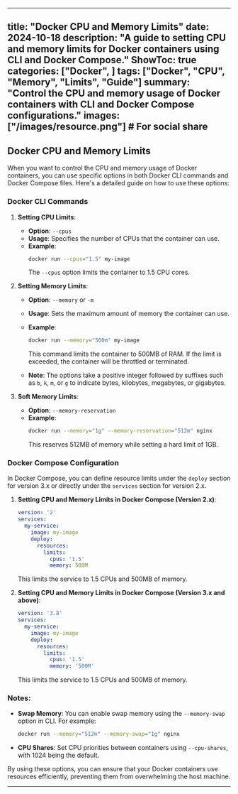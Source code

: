 
---
title: "Docker CPU and Memory Limits"
date: 2024-10-18
description: "A guide to setting CPU and memory limits for Docker containers using CLI and Docker Compose."
ShowToc: true
categories: ["Docker", ]
tags: ["Docker", "CPU", "Memory", "Limits", "Guide"]
summary: "Control the CPU and memory usage of Docker containers with CLI and Docker Compose configurations."
images: ["/images/resource.png"]  # For social share
---

## Docker CPU and Memory Limits

When you want to control the CPU and memory usage of Docker containers, you can use specific options in both Docker CLI commands and Docker Compose files. Here's a detailed guide on how to use these options:

### Docker CLI Commands

1. **Setting CPU Limits**:
   - **Option**: `--cpus`
   - **Usage**: Specifies the number of CPUs that the container can use.
   - **Example**:
     ```bash
     docker run --cpus="1.5" my-image
     ```
     The `--cpus` option limits the container to 1.5 CPU cores.

2. **Setting Memory Limits**:
   - **Option**: `--memory` or `-m`
   - **Usage**: Sets the maximum amount of memory the container can use.
   - **Example**:
     ```bash
     docker run --memory="500m" my-image
     ```
     This command limits the container to 500MB of RAM. If the limit is exceeded, the container will be throttled or terminated.

   - **Note**: The options take a positive integer followed by suffixes such as `b`, `k`, `m`, or `g` to indicate bytes, kilobytes, megabytes, or gigabytes.

3. **Soft Memory Limits**:
   - **Option**: `--memory-reservation`
   - **Example**:
     ```bash
     docker run --memory="1g" --memory-reservation="512m" nginx
     ```
     This reserves 512MB of memory while setting a hard limit of 1GB.

### Docker Compose Configuration

In Docker Compose, you can define resource limits under the `deploy` section for version 3.x or directly under the `services` section for version 2.x.

1. **Setting CPU and Memory Limits in Docker Compose (Version 2.x)**:
   ```yaml
   version: '2'
   services:
     my-service:
       image: my-image
       deploy:
         resources:
           limits:
             cpus: '1.5'
             memory: 500M
   ```
   This limits the service to 1.5 CPUs and 500MB of memory.

2. **Setting CPU and Memory Limits in Docker Compose (Version 3.x and above)**:
   ```yaml
   version: '3.8'
   services:
     my-service:
       image: my-image
       deploy:
         resources:
           limits:
             cpus: '1.5'
             memory: '500M'
   ```
   This limits the service to 1.5 CPUs and 500MB of memory.

### Notes:
- **Swap Memory**: You can enable swap memory using the `--memory-swap` option in CLI. For example:
  ```bash
  docker run --memory="512m" --memory-swap="1g" nginx
  ```

- **CPU Shares**: Set CPU priorities between containers using `--cpu-shares`, with 1024 being the default.

By using these options, you can ensure that your Docker containers use resources efficiently, preventing them from overwhelming the host machine.

---


